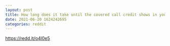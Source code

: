 ```yaml
--- 
layout: post 
title: How long does it take until the covered call credit shows in your account on robinhood 
date: 2021-06-20 1624242695 
categories: reddit 
--- 
```

https://redd.it/o4l0e5